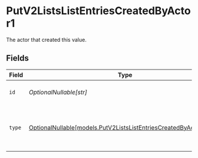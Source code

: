 # PutV2ListsListEntriesCreatedByActor1

The actor that created this value.


## Fields

| Field                                                                                                                      | Type                                                                                                                       | Required                                                                                                                   | Description                                                                                                                |
| -------------------------------------------------------------------------------------------------------------------------- | -------------------------------------------------------------------------------------------------------------------------- | -------------------------------------------------------------------------------------------------------------------------- | -------------------------------------------------------------------------------------------------------------------------- |
| `id`                                                                                                                       | *OptionalNullable[str]*                                                                                                    | :heavy_minus_sign:                                                                                                         | An ID to identify the actor.                                                                                               |
| `type`                                                                                                                     | [OptionalNullable[models.PutV2ListsListEntriesCreatedByActorType1]](../models/putv2listslistentriescreatedbyactortype1.md) | :heavy_minus_sign:                                                                                                         | The type of actor. [Read more information on actor types here](/docs/actors).                                              |